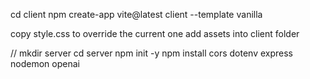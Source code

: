 cd client
npm create-app vite@latest client --template vanilla

copy style.css to override the current one
add assets into client folder



//
mkdir server
cd server
npm init -y
npm install cors dotenv express nodemon openai